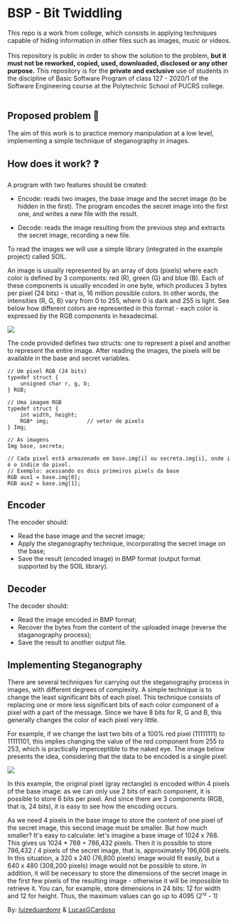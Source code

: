 # BSP - Bit Twiddling
This repo is a work from college, which consists in applying techniques capable of hiding information in other files such as images, music or videos.
</br>
</br>
This repository is public in order to show the solution to the problem, __but it must not be reworked, copied, used, downloaded, disclosed or any other purpose.__ This repository is for the __private and exclusive__ use of students in the discipline of Basic Software Program of class 127 - 2020/1 of the Software Engineering course at the Polytechnic School of PUCRS college. 
</br>
</br>

## Proposed problem :pencil:
The aim of this work is to practice memory manipulation at a low level, implementing a simple technique of steganography in images.

## How does it work? :question:
A program with two features should be created:

- Encode: reads two images, the base image and the secret image (to be hidden in the first). The program encodes the secret image into the first one, and writes a new file with the result.

- Decode: reads the image resulting from the previous step and extracts the secret image, recording a new file.

To read the images we will use a simple library (integrated in the example project) called SOIL.

An image is usually represented by an array of dots (pixels) where each color is defined by 3 components: red (R), green (G) and blue (B). Each of these components is usually encoded in one byte, which produces 3 bytes per pixel (24 bits) - that is, 16 million possible colors. In other words, the intensities (R, G, B) vary from 0 to 255, where 0 is dark and 255 is light.
See below how different colors are represented in this format - each color is expressed by the RGB components in hexadecimal.

<img align="center" src="https://i.imgur.com/j56OBAk.png">


The code provided defines two structs: one to represent a pixel and another to represent the entire image. After reading the images, the pixels will be available in the base and secret variables.

```
// Um pixel RGB (24 bits)
typedef struct {
    unsigned char r, g, b;
} RGB;

// Uma imagem RGB
typedef struct {
    int width, height;
    RGB* img;            // vetor de pixels
} Img;

// As imagens
Img base, secreta;

// Cada pixel está armazenado em base.img[i] ou secreta.img[i], onde i é o índice do pixel.
// Exemplo: acessando os dois primeiros pixels da base
RGB aux1 = base.img[0];
RGB aux2 = base.img[1];
```

## Encoder
The encoder should:
- Read the base image and the secret image;
- Apply the steganography technique, incorporating the secret image on the base;
- Save the result (encoded image) in BMP format (output format supported by the SOIL library).

## Decoder
The decoder should:
- Read the image encoded in BMP format;
- Recover the bytes from the content of the uploaded image (reverse the staganography process);
- Save the result to another output file.

## Implementing Steganography
There are several techniques for carrying out the steganography process in images, with different degrees of complexity. A simple technique is to change the least significant bits of each pixel. This technique consists of replacing one or more less significant bits of each color component of a pixel with a part of the message. Since we have 8 bits for R, G and B, this generally changes the color of each pixel very little.

For example, if we change the last two bits of a 100% red pixel (11111111) to 11111101, this implies changing the value of the red component from 255 to 253, which is practically imperceptible to the naked eye. The image below presents the idea, considering that the data to be encoded is a single pixel:

<img align="center" src="https://i.imgur.com/iFtIIZO.jpg">

In this example, the original pixel (gray rectangle) is encoded within 4 pixels of the base image: as we can only use 2 bits of each component, it is possible to store 6 bits per pixel. And since there are 3 components (RGB, that is, 24 bits), it is easy to see how the encoding occurs.

As we need 4 pixels in the base image to store the content of one pixel of the secret image, this second image must be smaller. But how much smaller? It's easy to calculate: let's imagine a base image of 1024 x 768. This gives us 1024 * 768 = 786,432 pixels. Then it is possible to store 786,432 / 4 pixels of the secret image, that is, approximately 196,608 pixels. In this situation, a 320 x 240 (76,800 pixels) image would fit easily, but a 640 x 480 (308,200 pixels) image would not be possible to store.
In addition, it will be necessary to store the dimensions of the secret image in the first few pixels of the resulting image - otherwise it will be impossible to retrieve it. You can, for example, store dimensions in 24 bits: 12 for width and 12 for height. Thus, the maximum values ​​can go up to 4095 (2¹² - 1)


By: [luizeduardomr](https://github.com/luizeduardomr) & [LucasGCardoso](https://github.com/LucasGCardoso)
